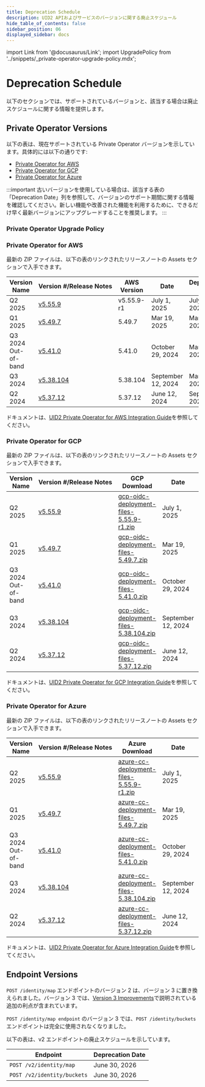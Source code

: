 ```yaml
---
title: Deprecation Schedule
description: UID2 APIおよびサービスのバージョンに関する廃止スケジュール
hide_table_of_contents: false
sidebar_position: 06
displayed_sidebar: docs
---
```


import Link from '@docusaurus/Link';
import UpgradePolicy from '../snippets/_private-operator-upgrade-policy.mdx';

# Deprecation Schedule

以下のセクションでは、サポートされているバージョンと、該当する場合は廃止スケジュールに関する情報を提供します。

## Private Operator Versions

以下の表は、現在サポートされている Private Operator バージョンを示しています。具体的には以下の通りです:
- [Private Operator for AWS](#private-operator-for-aws)
- [Private Operator for GCP](#private-operator-for-gcp)
- [Private Operator for Azure](#private-operator-for-azure)
<!-- - [Private Operator for AKS](#private-operator-for-aks) -->

:::important
古いバージョンを使用している場合は、該当する表の「Deprecation Date」列を参照して、バージョンのサポート期間に関する情報を確認してください。新しい機能や改善された機能を利用するために、できるだけ早く最新バージョンにアップグレードすることを推奨します。
:::

### Private Operator Upgrade Policy

<UpgradePolicy />

### Private Operator for AWS

最新の ZIP ファイルは、以下の表のリンクされたリリースノートの Assets セクションで入手できます。

| Version Name | Version&nbsp;#/Release&nbsp;Notes | AWS Version | Date | Deprecation Date |
| ------- | ------ | ------ | ------ | ------ |
| Q2 2025 | [v5.55.9](https://github.com/IABTechLab/uid2-operator/releases/tag/v5.55.9-r1) | v5.55.9-r1 | July 1, 2025 | July 1, 2026 |
| Q1 2025 | [v5.49.7](https://github.com/IABTechLab/uid2-operator/releases/tag/v5.49.7) | 5.49.7 | Mar 19, 2025 | Mar 31, 2026 |
| Q3 2024 Out-of-band | [v5.41.0](https://github.com/IABTechLab/uid2-operator/releases/tag/v5.41.0) | 5.41.0 | October 29, 2024 | Mar 31, 2026 |
| Q3 2024 | [v5.38.104](https://github.com/IABTechLab/uid2-operator/releases/tag/v5.38.104) | 5.38.104 | September 12, 2024 | Mar 31, 2026 |
| Q2 2024 | [v5.37.12](https://github.com/IABTechLab/uid2-operator/releases/tag/v5.37.12) | 5.37.12 | June 12, 2024 | Sep 30, 2025 |

ドキュメントは、[UID2 Private Operator for AWS Integration Guide](../guides/operator-guide-aws-marketplace.md)を参照してください。

### Private Operator for GCP

最新の ZIP ファイルは、以下の表のリンクされたリリースノートの Assets セクションで入手できます。

| Version Name | Version&nbsp;#/Release&nbsp;Notes | GCP Download | Date | Deprecation Date |
| ------- | ------ | ------ | ------ | ------ |
| Q2 2025 | [v5.55.9](https://github.com/IABTechLab/uid2-operator/releases/tag/v5.55.9-r1) | [gcp-oidc-deployment-files-5.55.9-r1.zip](https://github.com/IABTechLab/uid2-operator/releases/download/v5.55.9-r1/gcp-oidc-deployment-files-5.55.9-r1.zip) | July 1, 2025 | July 1, 2026 | 
| Q1 2025 | [v5.49.7](https://github.com/IABTechLab/uid2-operator/releases/tag/v5.49.7) | [gcp-oidc-deployment-files-5.49.7.zip](https://github.com/IABTechLab/uid2-operator/releases/download/v5.49.7/gcp-oidc-deployment-files-5.49.7.zip) | Mar 19, 2025 | Mar 31, 2026 |
| Q3 2024 Out-of-band | [v5.41.0](https://github.com/IABTechLab/uid2-operator/releases/tag/v5.41.0) | [gcp-oidc-deployment-files-5.41.0.zip](https://github.com/IABTechLab/uid2-operator/releases/download/v5.41.0/gcp-oidc-deployment-files-5.41.0.zip) | October 29, 2024 | Mar 31, 2026 |
| Q3 2024 | [v5.38.104](https://github.com/IABTechLab/uid2-operator/releases/tag/v5.38.104) | [gcp-oidc-deployment-files-5.38.104.zip](https://github.com/IABTechLab/uid2-operator/releases/download/v5.38.104/gcp-oidc-deployment-files-5.38.104.zip) | September 12, 2024 | Mar 31, 2026 |
| Q2 2024 | [v5.37.12](https://github.com/IABTechLab/uid2-operator/releases/tag/v5.37.12) | [gcp-oidc-deployment-files-5.37.12.zip](https://github.com/IABTechLab/uid2-operator/releases/download/v5.37.12/gcp-oidc-deployment-files-5.37.12.zip) | June 12, 2024 | Sep 30, 2025 |

ドキュメントは、[UID2 Private Operator for GCP Integration Guide](../guides/operator-private-gcp-confidential-space.md)を参照してください。

### Private Operator for Azure

最新の ZIP ファイルは、以下の表のリンクされたリリースノートの Assets セクションで入手できます。

| Version Name | Version&nbsp;#/Release&nbsp;Notes | Azure Download | Date | Deprecation Date |
| ------- | ------ | ------ | ------ | ------ |
| Q2 2025 | [v5.55.9](https://github.com/IABTechLab/uid2-operator/releases/tag/v5.55.9-r1) | [azure-cc-deployment-files-5.55.9-r1.zip](https://github.com/IABTechLab/uid2-operator/releases/download/v5.55.9-r1/azure-cc-deployment-files-5.55.9-r1.zip) | July 1, 2025 | July 1, 2026 |
| Q1 2025 | [v5.49.7](https://github.com/IABTechLab/uid2-operator/releases/tag/v5.49.7) | [azure-cc-deployment-files-5.49.7.zip](https://github.com/IABTechLab/uid2-operator/releases/download/v5.49.7/azure-cc-deployment-files-5.49.7.zip) | Mar 19, 2025 | Mar 31, 2026 |
| Q3 2024 Out-of-band | [v5.41.0](https://github.com/IABTechLab/uid2-operator/releases/tag/v5.41.0) | [azure-cc-deployment-files-5.41.0.zip](https://github.com/IABTechLab/uid2-operator/releases/download/v5.41.0/azure-cc-deployment-files-5.41.0.zip) | October 29, 2024 | Mar 31, 2026 |
| Q3 2024 | [v5.38.104](https://github.com/IABTechLab/uid2-operator/releases/tag/v5.38.104) | [azure-cc-deployment-files-5.38.104.zip](https://github.com/IABTechLab/uid2-operator/releases/download/v5.38.104/azure-cc-deployment-files-5.38.104.zip) | September 12, 2024 | Mar 31, 2026 |
| Q2 2024 | [v5.37.12](https://github.com/IABTechLab/uid2-operator/releases/tag/v5.37.12) | [azure-cc-deployment-files-5.37.12.zip](https://github.com/IABTechLab/uid2-operator/releases/download/v5.37.12/azure-cc-deployment-files-5.37.12.zip) | June 12, 2024 | Sep 30, 2025 |

ドキュメントは、[UID2 Private Operator for Azure Integration Guide](../guides/operator-guide-azure-enclave.md)を参照してください。

<!-- ### Private Operator for AKS

The latest ZIP file is linked in the Release Notes column in the following table.

| AKS Version Name | Version&nbsp;#/Release&nbsp;Notes | AKS Download | Date | Deprecation Date |
| ------- | ------ | ------ | ------ | ------ |
| Q2 2025 | xxx | xxx | xxx | xxx | -->
<!-- | Q1 2025 | 5.49.7 | [v5.49.7](https://github.com/IABTechLab/uid2-operator/releases/tag/v5.49.7) | Mar 19, 2025 | Mar 31, 2026 | -->

## Endpoint Versions

`POST /identity/map` エンドポイントのバージョン 2 は、バージョン 3 に置き換えられました。バージョン 3 では、[Version 3 Improvements](../endpoints/post-identity-map.md#version-3-improvements)で説明されている追加の利点が含まれています。

`POST /identity/map endpoint` のバージョン 3 では、`POST /identity/buckets` エンドポイントは完全に使用されなくなりました。

以下の表は、v2 エンドポイントの廃止スケジュールを示しています。

Endpoint | Deprecation Date | 
| ------- | ------ |
| `POST /v2/identity/map` | June 30, 2026 |
| `POST /v2/identity/buckets` | June 30, 2026 |

